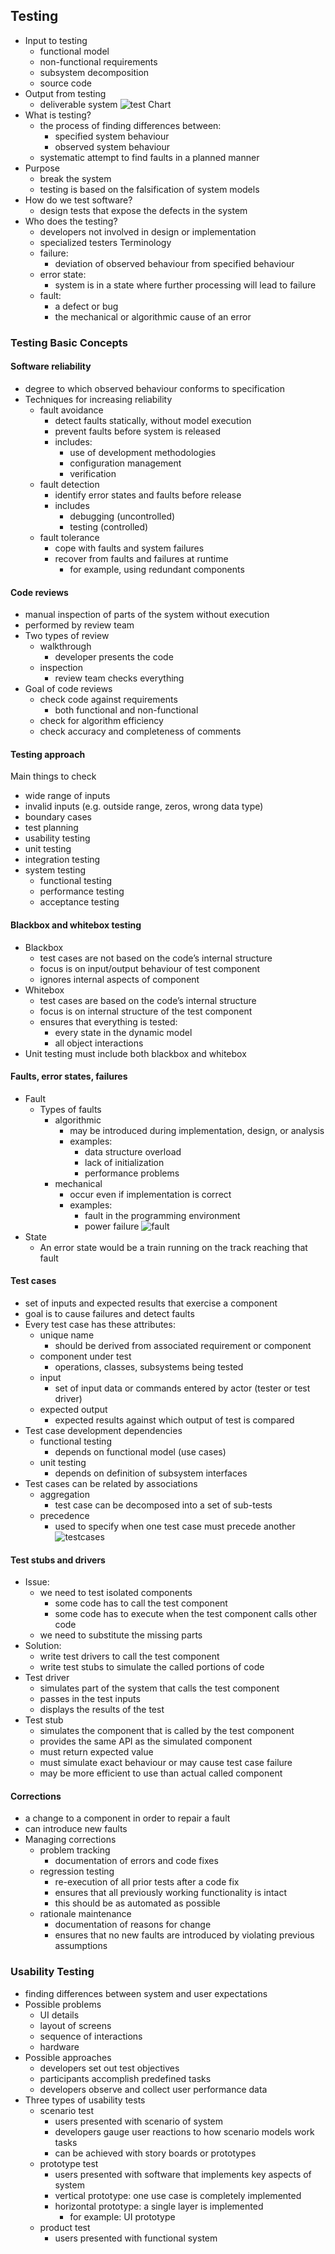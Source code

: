 ## Testing
  - Input to testing
    - functional model
    - non-functional requirements
    - subsystem decomposition
    - source code
  - Output from testing
    - deliverable system
![test Chart](figs/testingwp.png)
  - What is testing?
    - the process of finding differences between:
      - specified system behaviour
      - observed system behaviour
    - systematic attempt to find faults in a planned manner
  - Purpose
    - break the system
    - testing is based on the falsification of system models
  - How do we test software?
    - design tests that expose the defects in the system
  - Who does the testing?
    - developers not involved in design or implementation
    - specialized testers
  Terminology
    - failure:
      - deviation of observed behaviour from specified behaviour
    - error state:
      - system is in a state where further processing will lead to failure
    - fault:
      - a defect or bug
      - the mechanical or algorithmic cause of an error

### Testing Basic Concepts

#### Software reliability
  - degree to which observed behaviour conforms to specification
  - Techniques for increasing reliability
    - fault avoidance
      - detect faults statically, without model execution
      - prevent faults before system is released
      - includes:
        - use of development methodologies
        - configuration management
        - verification
    - fault detection
      - identify error states and faults before release
      - includes
        - debugging (uncontrolled)
        - testing (controlled)
    - fault tolerance
      - cope with faults and system failures
      - recover from faults and failures at runtime
        - for example, using redundant components
        
#### Code reviews
  - manual inspection of parts of the system without execution
  - performed by review team
  - Two types of review
    - walkthrough
      - developer presents the code
    - inspection
      - review team checks everything
  - Goal of code reviews
    - check code against requirements
      - both functional and non-functional
    - check for algorithm efficiency
    - check accuracy and completeness of comments
    
#### Testing approach
  Main things to check
  - wide range of inputs
  - invalid inputs (e.g. outside range, zeros, wrong data type)
  - boundary cases
  - test planning
  - usability testing
  - unit testing
  - integration testing
  - system testing
    - functional testing
    - performance testing
    - acceptance testing
    
#### Blackbox and whitebox testing
  - Blackbox
    - test cases are not based on the code’s internal structure
    - focus is on input/output behaviour of test component
    - ignores internal aspects of component
  - Whitebox
    - test cases are based on the code’s internal structure
    - focus is on internal structure of the test component
    - ensures that everything is tested:
      - every state in the dynamic model
      - all object interactions
  - Unit testing must include both blackbox and whitebox
  
#### Faults, error states, failures
  - Fault
    - Types of faults
      - algorithmic
        - may be introduced during implementation, design, or analysis
        - examples:
          - data structure overload
          - lack of initialization
          - performance problems
      - mechanical
        - occur even if implementation is correct
        - examples:
          - fault in the programming environment
          - power failure
![fault](figs/fault.png)
  - State
    - An error state would be a train running on the track reaching that fault 
#### Test cases
  - set of inputs and expected results that exercise a component
  - goal is to cause failures and detect faults
  - Every test case has these attributes:
    - unique name
      - should be derived from associated requirement or component
    - component under test
      - operations, classes, subsystems being tested
    - input
      - set of input data or commands entered by actor (tester or test driver)
    - expected output
      - expected results against which output of test is compared
  - Test case development dependencies
    - functional testing
      - depends on functional model (use cases)
    - unit testing
      - depends on definition of subsystem interfaces
  - Test cases can be related by associations
    - aggregation
      - test case can be decomposed into a set of sub-tests
    - precedence
      - used to specify when one test case must precede another
![testcases](figs/testcases.png)

#### Test stubs and drivers
  - Issue:
    - we need to test isolated components
      - some code has to call the test component
      - some code has to execute when the test component calls other code
    - we need to substitute the missing parts
  - Solution:
    - write test drivers to call the test component
    - write test stubs to simulate the called portions of code
  - Test driver
    - simulates part of the system that calls the test component
    - passes in the test inputs
    - displays the results of the test
  - Test stub
    - simulates the component that is called by the test component
    - provides the same API as the simulated component
    - must return expected value
    - must simulate exact behaviour or may cause test case failure
    - may be more efficient to use than actual called component
    
#### Corrections
  - a change to a component in order to repair a fault
  - can introduce new faults
  - Managing corrections
    - problem tracking
      - documentation of errors and code fixes
    - regression testing
      - re-execution of all prior tests after a code fix
      - ensures that all previously working functionality is intact
      - this should be as automated as possible
    - rationale maintenance
      - documentation of reasons for change
      - ensures that no new faults are introduced by violating previous assumptions
### Usability Testing
  - finding differences between system and user expectations
  - Possible problems
    - UI details
    - layout of screens
    - sequence of interactions
    - hardware
  - Possible approaches
    - developers set out test objectives
    - participants accomplish predefined tasks
    - developers observe and collect user performance data
  - Three types of usability tests
    - scenario test
      - users presented with scenario of system
      - developers gauge user reactions to how scenario models work tasks
      - can be achieved with story boards or prototypes
    - prototype test
      - users presented with software that implements key aspects of system
      - vertical prototype: one use case is completely implemented
      - horizontal prototype: a single layer is implemented
        - for example: UI prototype
    - product test
      - users presented with functional system

